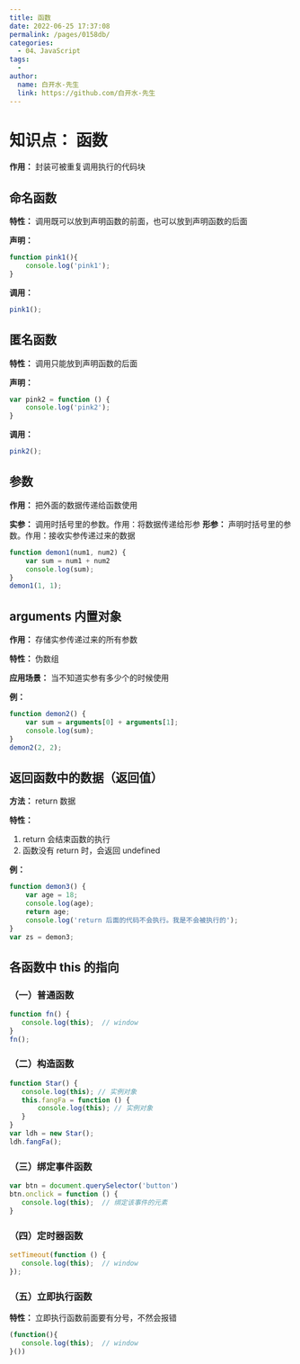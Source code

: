 ```yaml
---
title: 函数
date: 2022-06-25 17:37:08
permalink: /pages/0158db/
categories:
  - 04、JavaScript
tags:
  - 
author: 
  name: 白开水-先生
  link: https://github.com/白开水-先生
---
```

# 知识点： 函数

**作用：** 封装可被重复调用执行的代码块



## 命名函数

**特性：** 调用既可以放到声明函数的前面，也可以放到声明函数的后面

**声明：**
```js
function pink1(){
    console.log('pink1');
}
```

**调用：**
```js
pink1();
```

## 匿名函数

**特性：** 调用只能放到声明函数的后面

**声明：**
```js
var pink2 = function () {
    console.log('pink2');
}
```

**调用：**
```js
pink2();
```

## 参数

**作用：** 把外面的数据传递给函数使用

**实参：** 调用时括号里的参数。作用：将数据传递给形参
**形参：** 声明时括号里的参数。作用：接收实参传递过来的数据
```js
function demon1(num1, num2) {
    var sum = num1 + num2
    console.log(sum);
}
demon1(1, 1);
```

## arguments 内置对象

**作用：** 存储实参传递过来的所有参数

**特性：** 伪数组

**应用场景：** 当不知道实参有多少个的时候使用

**例：**
```js
function demon2() {
    var sum = arguments[0] + arguments[1];
    console.log(sum);
}
demon2(2, 2);
```

## 返回函数中的数据（返回值）

**方法：** return 数据

**特性：**
1. return 会结束函数的执行
2. 函数没有 return 时，会返回 undefined

**例：**
```js
function demon3() {
    var age = 18;
    console.log(age);
    return age;
    console.log('return 后面的代码不会执行。我是不会被执行的');
}
var zs = demon3;
```

## 各函数中 this 的指向

### （一）普通函数

```js
function fn() {
   console.log(this);  // window
}
fn();
```

### （二）构造函数

```js
function Star() {
   console.log(this); // 实例对象
   this.fangFa = function () {
       console.log(this); // 实例对象
   } 
}
var ldh = new Star();
ldh.fangFa();
```

### （三）绑定事件函数

```js
var btn = document.querySelector('button')
btn.onclick = function () {
   console.log(this);  // 绑定该事件的元素
}
```

### （四）定时器函数

```js
setTimeout(function () {
   console.log(this);  // window
});
```

### （五）立即执行函数

**特性：** 立即执行函数前面要有分号，不然会报错

```js
(function(){
   console.log(this);  // window
}())
```